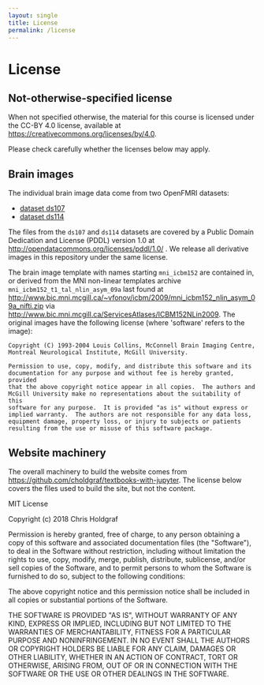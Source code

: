 ```yaml
---
layout: single
title: License
permalink: /license
---
```


# License

## Not-otherwise-specified license

When not specified otherwise, the material for this course is licensed under
the CC-BY 4.0 license, available at
<https://creativecommons.org/licenses/by/4.0>.

Please check carefully whether the licenses below may apply.

## Brain images

The individual brain image data come from two OpenFMRI datasets:

* [dataset ds107](https://openfmri.org/dataset/ds000107)
* [dataset ds114](https://openfmri.org/dataset/ds000114)

The files from the ``ds107`` and ``ds114`` datasets are covered by a Public
Domain Dedication and License (PDDL) version 1.0 at
<http://opendatacommons.org/licenses/pddl/1.0/> . We release all derivative
images in this repository under the same license.

The brain image template with names starting `mni_icbm152` are contained in, or
derived from the MNI non-linear templates archive
`mni_icbm152_t1_tal_nlin_asym_09a` last found at
<http://www.bic.mni.mcgill.ca/~vfonov/icbm/2009/mni_icbm152_nlin_asym_09a_nifti.zip>
via <http://www.bic.mni.mcgill.ca/ServicesAtlases/ICBM152NLin2009>.  The
original images have the following license (where 'software' refers to the
image):

    Copyright (C) 1993-2004 Louis Collins, McConnell Brain Imaging Centre,
    Montreal Neurological Institute, McGill University.

    Permission to use, copy, modify, and distribute this software and its
    documentation for any purpose and without fee is hereby granted, provided
    that the above copyright notice appear in all copies.  The authors and
    McGill University make no representations about the suitability of this
    software for any purpose.  It is provided "as is" without express or
    implied warranty.  The authors are not responsible for any data loss,
    equipment damage, property loss, or injury to subjects or patients
    resulting from the use or misuse of this software package.

## Website machinery

The overall machinery to build the website comes from
<https://github.com/choldgraf/textbooks-with-jupyter>. The license below covers
the files used to build the site, but not the content.

MIT License

Copyright (c) 2018 Chris Holdgraf

Permission is hereby granted, free of charge, to any person obtaining a copy of
this software and associated documentation files (the "Software"), to deal in
the Software without restriction, including without limitation the rights to
use, copy, modify, merge, publish, distribute, sublicense, and/or sell copies
of the Software, and to permit persons to whom the Software is furnished to do
so, subject to the following conditions:

The above copyright notice and this permission notice shall be included in all
copies or substantial portions of the Software.

THE SOFTWARE IS PROVIDED "AS IS", WITHOUT WARRANTY OF ANY KIND, EXPRESS OR
IMPLIED, INCLUDING BUT NOT LIMITED TO THE WARRANTIES OF MERCHANTABILITY,
FITNESS FOR A PARTICULAR PURPOSE AND NONINFRINGEMENT. IN NO EVENT SHALL THE
AUTHORS OR COPYRIGHT HOLDERS BE LIABLE FOR ANY CLAIM, DAMAGES OR OTHER
LIABILITY, WHETHER IN AN ACTION OF CONTRACT, TORT OR OTHERWISE, ARISING FROM,
OUT OF OR IN CONNECTION WITH THE SOFTWARE OR THE USE OR OTHER DEALINGS IN THE
SOFTWARE.
